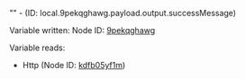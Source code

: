 "" - (ID: local.9pekqghawg.payload.output.successMessage)

Variable written:
Node ID: [9pekqghawg](../nodes/9pekqghawg.md)

Variable reads:
* Http (Node ID: [kdfb05yf1m](../nodes/kdfb05yf1m.md))
